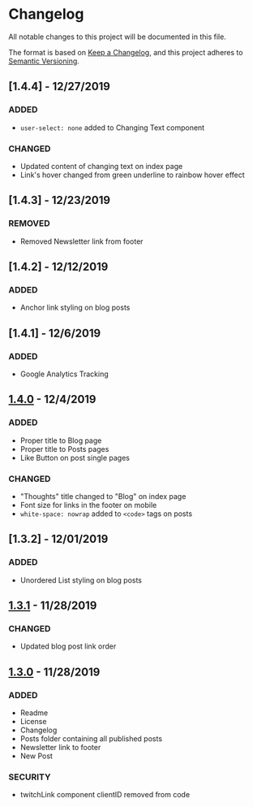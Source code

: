 # Changelog
All notable changes to this project will be documented in this file.

The format is based on [Keep a Changelog](https://keepachangelog.com/en/1.0.0/),
and this project adheres to [Semantic Versioning](https://semver.org/spec/v2.0.0.html).

## [1.4.4] - 12/27/2019

### ADDED

- `user-select: none` added to Changing Text component

### CHANGED

- Updated content of changing text on index page
- Link's hover changed from green underline to rainbow hover effect

## [1.4.3] - 12/23/2019

### REMOVED

- Removed Newsletter link from footer


## [1.4.2] - 12/12/2019

### ADDED

- Anchor link styling on blog posts

## [1.4.1] - 12/6/2019

### ADDED

- Google Analytics Tracking

## [1.4.0] - 12/4/2019

### ADDED

- Proper title to Blog page
- Proper title to Posts pages
- Like Button on post single pages

### CHANGED

- "Thoughts" title changed to "Blog" on index page
- Font size for links in the footer on mobile
- `white-space: nowrap` added to `<code>` tags on posts

## [1.3.2] - 12/01/2019

### ADDED

- Unordered List styling on blog posts

## [1.3.1] - 11/28/2019

### CHANGED

- Updated blog post link order

## [1.3.0] - 11/28/2019
### ADDED

- Readme
- License
- Changelog
- Posts folder containing all published posts
- Newsletter link to footer
- New Post

### SECURITY

- twitchLink component clientID removed from code

[Unreleased]: https://github.com/sneakycrow/website/compare/1.1.0...HEAD
[1.1.0]: https://github.com/sneakycrow/website/releases/tag/1.1.0
[1.2.0]: https://github.com/sneakycrow/website/releases/tag/1.2.0
[1.3.0]: https://github.com/sneakycrow/website/releases/tag/1.3.0
[1.3.1]: https://github.com/sneakycrow/website/releases/tag/1.3.1
[1.4.0]: https://github.com/sneakycrow/website/releases/tag/1.4.0
